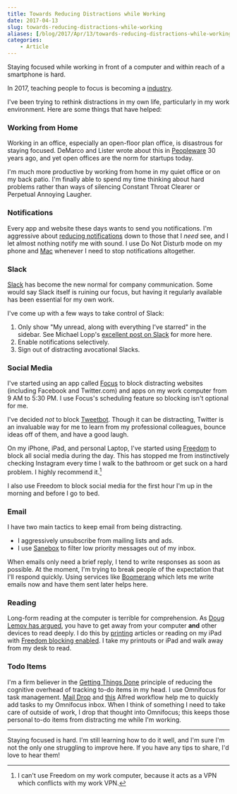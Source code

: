 ```yaml
---
title: Towards Reducing Distractions while Working
date: 2017-04-13
slug: towards-reducing-distractions-while-working
aliases: [/blog/2017/Apr/13/towards-reducing-distractions-while-working/]
categories:
    - Article
---
```


Staying focused while working in front of a computer and within reach of a smartphone is hard.

In 2017, teaching people to focus is becoming a [industry](https://thefocuscourse.com/).

I've been trying to rethink distractions in my own life, particularly in my work environment. Here are some things that have helped:

### Working from Home

Working in an office, especially an open-floor plan office, is disastrous for staying focused. DeMarco and Lister wrote about this in [Peopleware](http://amzn.to/2px5PGj) 30 years ago, and yet open offices are the norm for startups today.

I'm much more productive by working from home in my quiet office or on my back patio. I'm finally able to spend my time thinking about hard problems rather than ways of silencing Constant Throat Clearer or Perpetual Annoying Laugher.

### Notifications

Every app and website these days wants to send you notifications. I'm aggressive about [reducing notifications](http://www.makeuseof.com/tag/take-control-ios-notifications-iphone-ipad/) down to those that I _need_ see, and I let almost nothing notify me with sound. I use Do Not Disturb mode on my phone and [Mac](https://support.apple.com/kb/PH18740?locale=en_US) whenever I need to stop notifications altogether.

### Slack

[Slack](https://slack.com/) has become the new normal for company communication. Some would say Slack itself is ruining our focus, but having it regularly available has been essential for my own work.

I've come up with a few ways to take control of Slack:

1. Only show "My unread, along with everything I've starred" in the sidebar. See Michael Lopp's [excellent post on Slack](http://randsinrepose.com/archives/how-i-slack/) for more here.
2. Enable notifications selectively.
3. Sign out of distracting avocational Slacks.

### Social Media

I've started using an app called [Focus](https://heyfocus.com/) to block distracting websites (including Facebook and Twitter.com) and apps on my work computer from 9 AM to 5:30 PM. I use Focus's scheduling feature so blocking isn't optional for me.

I've decided _not_ to block [Tweetbot](https://tapbots.com/tweetbot/). Though it can be distracting, Twitter is an invaluable way for me to learn from my professional colleagues, bounce ideas off of them, and have a good laugh.

On my iPhone, iPad, and personal Laptop, I've started using [Freedom](https://freedom.refersion.com/c/c6bad) to block all social media during the day. This has stopped me from instinctively checking Instagram every time I walk to the bathroom or get suck on a hard problem. I highly recommend it.[^freedomapp]

I also use Freedom to block social media for the first hour I'm up in the morning and before I go to bed.

[^freedomapp]: I can't use Freedom on my work computer, because it acts as a VPN which conflicts with my work VPN.


### Email

I have two main tactics to keep email from being distracting.

* I aggressively unsubscribe from mailing lists and ads.
* I use [Sanebox](https://sanebox.com/t/49nyh) to filter low priority messages out of my inbox.

When emails only need a brief reply, I tend to write responses as soon as possible. At the moment, I'm trying to break people of the expectation that I'll respond quickly. Using services like [Boomerang](http://www.boomeranggmail.com/) which lets me write emails now and have them sent later helps here.

### Reading

Long-form reading at the computer is terrible for comprehension. As [Doug Lemov has argued](http://www.econtalk.org/archives/2016/11/doug_lemov_on_r.html), you have to get away from your computer __and__ other devices to read deeply. I do this by [printing](http://amzn.to/2oDATHj) articles or reading on my iPad with [Freedom blocking enabled](https://freedom.refersion.com/c/c6bad). I take my printouts or iPad and walk away from my desk to read.

### Todo Items

I'm a firm believer in the [Getting Things Done](http://amzn.to/2ovAgit) principle of reducing the cognitive overhead of tracking to-do items in my head. I use Omnifocus for task management. [Mail Drop](https://support.omnigroup.com/omnifocus-mail-drop/) and [this](http://bachyaproductions.com/better-omnifocus-task-entry/) Alfred workflow help me to quickly add tasks to my Omnifocus inbox. When I think of something I need to take care of outside of work, I drop that thought into Omnifocus; this keeps those personal to-do items from distracting me while I'm working.

<hr>

Staying focused is hard. I'm still learning how to do it well, and I'm sure I'm not the only one struggling to improve here. If you have any tips to share, I'd love to hear them!